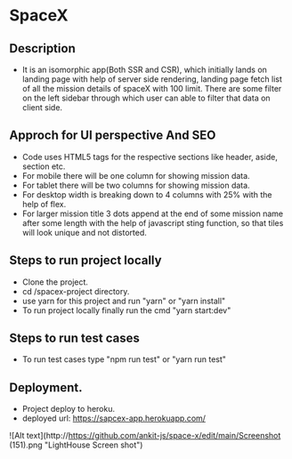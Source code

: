 # SpaceX

## Description
- It is an isomorphic app(Both SSR and CSR), which initially lands on landing page with help of server side rendering, landing page fetch list of all the mission details of spaceX with 100 limit. There are some filter on the left sidebar through which user can able to filter that data on client side. 

## Approch for UI perspective And SEO

- Code uses HTML5 tags for the respective sections like header, aside, section etc.
- For mobile there will be one column for showing mission data.
- For tablet there will be two columns for showing mission data.
- For desktop width is breaking down to 4 columns with 25% with the help of flex.
- For larger mission title 3 dots append at the end of some mission name after some length with the help of javascript sting function, so that tiles will look unique and not distorted.

## Steps to run project locally

- Clone the project.
- cd /spacex-project directory.
- use yarn for this project and run "yarn" or "yarn install"
- To run project locally finally run the cmd "yarn start:dev"

## Steps to run test cases

- To run test cases type "npm run test" or "yarn run test"
## Deployment.

- Project deploy to heroku.
- deployed url: https://sapcex-app.herokuapp.com/

![Alt text](http://https://github.com/ankit-js/space-x/edit/main/Screenshot (151).png "LightHouse Screen shot")
